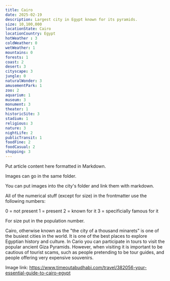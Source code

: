 ```yaml
---
title: Cairo
date: 2025-02-19
description: Largest city in Egypt known for its pyramids.
size: 10,100,000
locationState: Cairo
locationCountry: Egypt
hotWeather : 3
coldWeather: 0
wetWeather: 1
mountains: 0
forests: 1
coast: 2
desert: 3
cityscape: 3
jungle: 0
naturalWonder: 3
amusementPark: 1
zoo: 2
aquarium: 1
museum: 3
monument: 3
theater: 1
historicSite: 3
stadium: 1
religious: 3
nature: 3
nightLife: 2
publicTransit: 1
foodFine: 2
foodCasual: 2
shopping: 3
---
```


Put article content here formatted in Markdown.

Images can go in the same folder.

You can put images into the city's folder and link them with markdown.


All of the numerical stuff (except for size) in the frontmatter use the following numbers:

0 = not present
1 = present
2 = known for it
3 = specificially famous for it

For size put in the population number.

Cairo, otherwise known as the "the city of a thousand minarets" is one of the busiest cities in the world. It is one of the best places to explore Egyptian history and culture. In Cario you can participate in tours to visit the popular ancient Giza Pyramids. However, when visiting it is important to be cautious of tourist scams, such as people pretending to be tour guides, and people offering very expensive souvenirs.  

Image link: https://www.timeoutabudhabi.com/travel/382056-your-essential-guide-to-cairo-egypt 